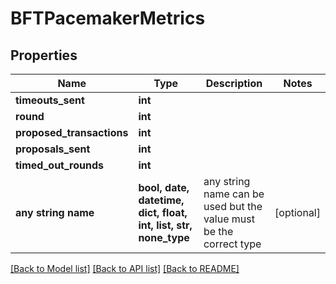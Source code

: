 # BFTPacemakerMetrics


## Properties
Name | Type | Description | Notes
------------ | ------------- | ------------- | -------------
**timeouts_sent** | **int** |  | 
**round** | **int** |  | 
**proposed_transactions** | **int** |  | 
**proposals_sent** | **int** |  | 
**timed_out_rounds** | **int** |  | 
**any string name** | **bool, date, datetime, dict, float, int, list, str, none_type** | any string name can be used but the value must be the correct type | [optional]

[[Back to Model list]](../README.md#documentation-for-models) [[Back to API list]](../README.md#documentation-for-api-endpoints) [[Back to README]](../README.md)


